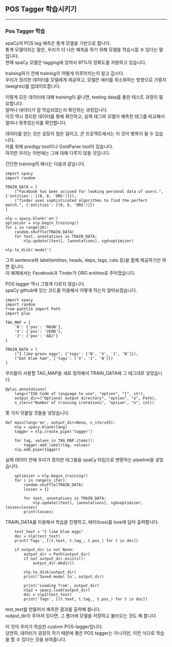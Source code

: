 ## POS Tagger 학습시키기
---

### Pos Tagger 학습
spaCy의 POS tag 예측은 통계 모델을 기반으로 합니다.   
통계 모델이라는 말은, 우리가 더 나은 예측을 하기 위해 모델을 학습시킬 수 있다는 말입니다.   
현재 spaCy 모델은 tagging에 있어서 97%의 정확도를 자랑하고 있습니다.   

training하기 전에 training이 어떻게 이루어지는지 알고 갑시다.   
우리가 정리한 데이터를 모델에게 제공하고, 모델은 에러를 최소화하는 방향으로 가중치(weights)를 업데이트합니다.   

이렇게 모든 데이터에 대해 training이 끝나면, testing data를 통한 테스트 과정이 필요합니다.   
얼마나 데이터가 잘 학습되었는지 확인하는 과정입니다.   
이것 역시 정리된 데이터를 통해 확인하고, 실제 태그와 모델이 예측한 태그를 비교해서 얼마나 맞추었는지를 확인합니다.   

데이터를 얻는 것은 굉장히 힘든 일이고, 큰 프로젝트에서는 이 것이 병목이 될 수 있습니다.   
이를 위해 prodigy tool이나 GoldParse tool이 있습니다.   
하지만 우리는 이번에는 그에 대해 다루지 않을 것입니다.   

간단한 training의 예시는 다음과 같습니다.   

```
import spacy
import random

TRAIN_DATA = [
    ("Facebook has been accused for leaking personal data of users.", {'entities': [(0, 8, 'ORG')]}),
    ("Tinder uses sophisticated algorithms to find the perfect match.", {'entities': [(0, 6, 'ORG')]})
]

nlp = spacy.blank('en')
optimizer = nlp.begin_training()
for i in range(20):
    random.shuffle(TRAIN_DATA)
    for text, annotations in TRAIN_DATA:
        nlp.update([text], [annotations], sgd=optimizer)

nlp.to_disk('model')
```

그저 sentence와 label(entities, heads, deps, tags, cats 등)을 함께 제공하기만 하면 됩니다.   
이 예제에서는 Facebook과 Tinder가 ORG entities로 주어졌습니다.   

POS tagger 역시 그렇게 다르지 않습니다.   
spaCy github에 있는 코드를 이용해서 어떻게 하는지 알아보겠습니다.   

```
import spacy
import random
from pathlib import Path
import plac

TAG_MAP = {
    'N': {'pos': 'NOUN'},
    'V': {'pos': 'VERB'},
    'J': {'pos': 'ADJ'}
}

TRAIN_DATA = [
    ("I like green eggs", {'tags': ['N', 'V', 'J', 'N']}),
    ("Eat blue ham", {'tags': ['V', 'J', 'N']})
]
```

우리들이 사용할 TAG_MAP을 새로 정의해서 TRAIN_DATA에 그 태그대로 넣었습니다.   

```
@plac.annotations(
    lang=("ISO Code of language to use", "option", "l", str),
    output_dir=("Optional output directory", "option", "o", Path),
    n_iter=("Number of training iretations", "option", "n", int))
```

몇 가지 덧붙일 것들을 넣었습니다.   

```
def main(lang='en', output_dir=None, n_iter=25):
    nlp = spacy.blank(lang)
    tagger = nlp.create_pipe('tagger')

    for tag, values in TAG_MAP.items():
        tagger.add_label(tag, values)
    nlp.add_pipe(tagger)
```

실제 데이터 안에 우리가 정의한 태그들을 spaCy 타입으로 변환하는 pipeline을 넣었습니다.   

```
    optimizer = nlp.begin_training()
    for i in range(n_iter):
        random.shuffle(TRAIN_DATA)
        losses = {}

        for text, annotations in TRAIN_DATA:
            nlp.update([text], [annotations], sgd=optimizer, losses=losses)
        print(losses)
```

TRAIN_DATA를 이용해서 학습을 진행하고, 에러(loss)를 loss에 담아 출력합니다.   

```
    test_text = "I like blue eggs"
    doc = nlp(test_text)
    print('Tags', [(t.text, t.tag_, t.pos_) for t in doc])

    if output_dir is not None:
        output_dir = Path(output_dir)
        if not output_dir.exists():
            output_dir.mkdir()

        nlp.to_disk(output_dir)
        print('Saved model to', output_dir)

        print('Loading from', output_dir)
        nlp2 = spacy.load(output_dir)
        doc = nlp2(test_text)
        print('Tags', [(t.text, t.tag_, t.pos_) for t in doc])
```

test_text를 만들어서 예측한 결과를 출력해 봅니다.   
output_dir이 주어져 있다면, 그 폴더에 모델을 저장하고 불러오는 것도 해 봅니다.   

이 것이 우리가 학습한 custom POS-tagger입니다.   
당연히, 데이터가 굉장히 작기 때문에 좋은 POS tagger는 아니지만, 이런 식으로 학습을 할 수 있다는 것을 보여줍니다.   
